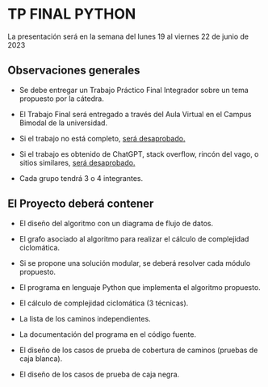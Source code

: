 # TP FINAL PYTHON

La presentación será en la semana del lunes 19 al viernes 22 de junio de 2023

## Observaciones generales

- Se debe entregar un Trabajo Práctico Final Integrador sobre un tema propuesto por la cátedra.

- El Trabajo Final será entregado a través del Aula Virtual en el Campus Bimodal de la universidad.

- Si el trabajo no está completo, <u> será desaprobado.</u>

- Si el trabajo es obtenido de ChatGPT, stack overflow, rincón del vago, o sitios similares, <u> será desaprobado. </u>

- Cada grupo tendrá 3 o 4 integrantes.

## El Proyecto deberá contener

- El diseño del algoritmo con un diagrama de flujo de datos.

- El grafo asociado al algoritmo para realizar el cálculo de complejidad ciclomática.

- Si se propone una solución modular, se deberá resolver cada módulo propuesto.

- El programa en lenguaje Python que implementa el
  algoritmo propuesto.

- El cálculo de complejidad ciclomática (3 técnicas).

- La lista de los caminos independientes.

- La documentación del programa en el código fuente.

- El diseño de los casos de prueba de cobertura de
  caminos (pruebas de caja blanca).

- El diseño de los casos de prueba de caja negra.
